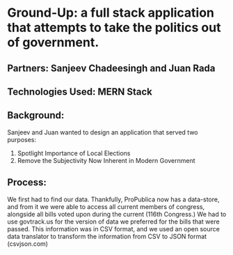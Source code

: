 # Ground-Up: a full stack application that attempts to take the politics out of government.

## Partners: Sanjeev Chadeesingh and Juan Rada

## Technologies Used: MERN Stack

## Background:
Sanjeev and Juan wanted to design an application that served two purposes:
1. Spotlight Importance of Local Elections
1. Remove the Subjectivity Now Inherent in Modern Government

## Process:
We first had to find our data. Thankfully, ProPublica now has a data-store, and from it we were able to access all current members of congress, alongside all bills voted upon during the current (116th Congress.) We had to use govtrack.us for the version of data we preferred for the bills that were passed. This information was in CSV format, and we used an open source data translator to transform the information from CSV to JSON format (csvjson.com)